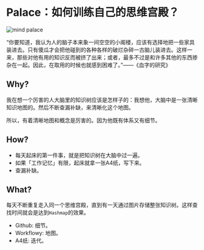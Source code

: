 # Palace：如何训练自己的思维宫殿？

![mind palace](https://i.imgur.com/j44YkDv.gif)

“你要知道，我认为人的脑子本来象一间空空的小阁楼，应该有选择地把一些家具装进去。只有傻瓜才会把他碰到的各种各样的破烂杂碎一古脑儿装进去。这样一来，那些对他有用的知识反而被挤了出来；或者，最多不过是和许多其他的东西掺杂在一起。因此，在取用的时候也就感到困难了。”——《血字的研究》


## Why?

我在想一个厉害的人大脑里的知识树应该是怎样子的：我想他，大脑中是一张清晰知识地图的。然后不断查漏补缺，来清晰化这个地图。

所以，有着清晰地图和概念是厉害的。因为他既有体系又有细节。

## How?

- 每天起床的第一件事，就是把知识树在大脑中过一遍。
- 如果「工作记忆」有限，起床就拿一张A4纸，写下来。
- 查漏补缺。

## What?

每天不断重复走入同一个思维宫殿，直到有一天通过图片存储整张知识树。这样查找时间就会是达到`Hashmap`的效果。

- Github: 细节。
- Workflowy: 地图。
- A4纸: 迭代。